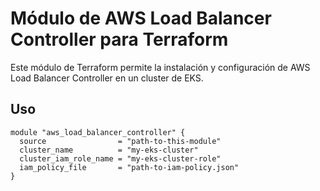# Módulo de AWS Load Balancer Controller para Terraform

Este módulo de Terraform permite la instalación y configuración de AWS Load Balancer Controller en un cluster de EKS.

## Uso

```hcl
module "aws_load_balancer_controller" {
  source                = "path-to-this-module"
  cluster_name          = "my-eks-cluster"
  cluster_iam_role_name = "my-eks-cluster-role"
  iam_policy_file       = "path-to-iam-policy.json"
}
